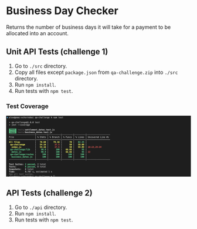 # Business Day Checker
Returns the number of business days it will take for a payment to be allocated into an account.

## Unit API Tests (challenge 1)

1. Go to `./src` directory.
2. Copy all files except `package.json` from `qa-challenge.zip` into `./src` directory.
3. Run `npm install`.
3. Run tests with `npm test`.

### Test Coverage

![Screenshot](src/coverage.png)

##  API Tests (challenge 2)

1. Go to `./api` directory.
2. Run `npm install`.
3. Run tests with `npm test`.